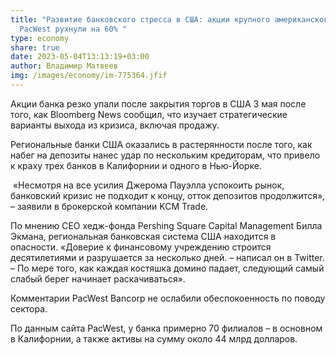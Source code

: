 ```yaml
---
title: "Развитие банковского стресса в США: акции крупного американского банка
  PacWest рухнули на 60% "
type: economy
share: true
date: 2023-05-04T13:13:19+03:00
author: Владимир Матвеев
img: /images/economy/im-775364.jfif
---
```

Акции банка резко упали после закрытия торгов в США 3 мая после того, как Bloomberg News сообщил, что изучает стратегические варианты выхода из кризиса, включая продажу.

Региональные банки США оказались в растерянности после того, как набег на депозиты нанес удар по нескольким кредиторам, что привело к краху трех банков в Калифорнии и одного в Нью-Йорке.

 «Несмотря на все усилия Джерома Пауэлла успокоить рынок, банковский кризис не подходит к концу, отток депозитов продолжится», – заявили в брокерской компании KCM Trade.

По мнению CEO хедж-фонда Pershing Square Capital Management Билла Экмана, региональная банковская система США находится в опасности. «Доверие к финансовому учреждению строится десятилетиями и разрушается за несколько дней. – написал он в Twitter. – По мере того, как каждая костяшка домино падает, следующий самый слабый берег начинает раскачиваться».

Комментарии PacWest Bancorp не ослабили обеспокоенность по поводу сектора.

По данным сайта PacWest, у банка примерно 70 филиалов – в основном в Калифорнии, а также активы на сумму около 44 млрд долларов.